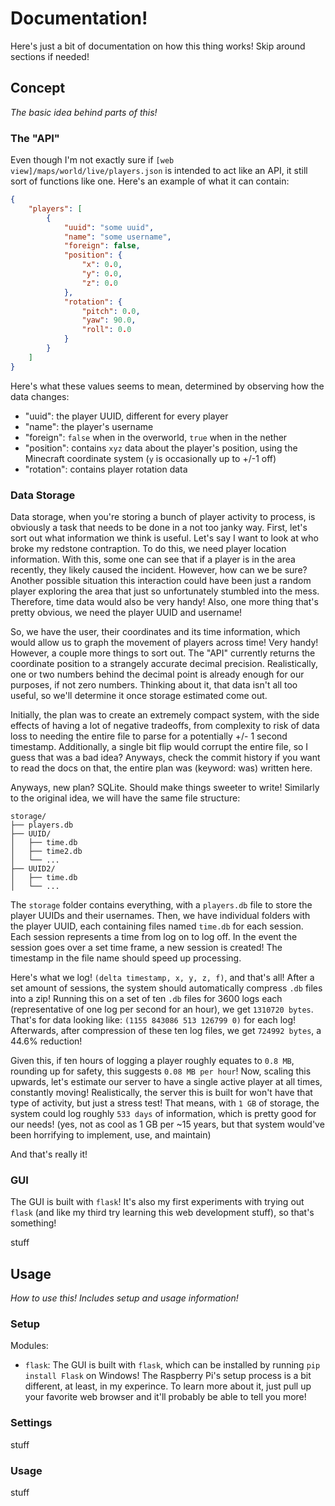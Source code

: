 # Documentation!

Here's just a bit of documentation on how this thing works! Skip around sections if needed!

## Concept
*The basic idea behind parts of this!*

### The "API"

Even though I'm not exactly sure if `[web view]/maps/world/live/players.json` is intended to act like an API, it still sort of functions like one. Here's an example of what it can contain:

```json
{
    "players": [
        {
            "uuid": "some uuid",
            "name": "some username",
            "foreign": false,
            "position": {
                "x": 0.0,
                "y": 0.0,
                "z": 0.0
            },
            "rotation": {
                "pitch": 0.0,
                "yaw": 90.0,
                "roll": 0.0
            }
        }
    ]
}
```

Here's what these values seems to mean, determined by observing how the data changes:
- "uuid": the player UUID, different for every player
- "name": the player's username
- "foreign": `false` when in the overworld, `true` when in the nether
- "position": contains `xyz` data about the player's position, using the Minecraft coordinate system (`y` is occasionally up to +/-1 off)
- "rotation": contains player rotation data

### Data Storage

Data storage, when you're storing a bunch of player activity to process, is obviously a task that needs to be done in a not too janky way. First, let's sort out what information we think is useful. Let's say I want to look at who broke my redstone contraption. To do this, we need player location information. With this, some one can see that if a player is in the area recently, they likely caused the incident. However, how can we be sure? Another possible situation this interaction could have been just a random player exploring the area that just so unfortunately stumbled into the mess. Therefore, time data would also be very handy! Also, one more thing that's pretty obvious, we need the player UUID and username!

So, we have the user, their coordinates and its time information, which would allow us to graph the movement of players across time! Very handy! However, a couple more things to sort out. The "API" currently returns the coordinate position to a strangely accurate decimal precision. Realistically, one or two numbers behind the decimal point is already enough for our purposes, if not zero numbers. Thinking about it, that data isn't all too useful, so we'll determine it once storage estimated come out.

Initially, the plan was to create an extremely compact system, with the side effects of having a lot of negative tradeoffs, from complexity to risk of data loss to needing the entire file to parse for a potentially +/- 1 second timestamp. Additionally, a single bit flip would corrupt the entire file, so I guess that was a bad idea? Anyways, check the commit history if you want to read the docs on that, the entire plan was (keyword: was) written here.

Anyways, new plan? SQLite. Should make things sweeter to write! Similarly to the original idea, we will have the same file structure:

```
storage/
├── players.db
├── UUID/
│   ├── time.db
│   ├── time2.db
│   └── ...
├── UUID2/
│   ├── time.db
│   └── ...
```

The `storage` folder contains everything, with a `players.db` file to store the player UUIDs and their usernames. Then, we have individual folders with the player UUID, each containing files named `time.db` for each session. Each session represents a time from log on to log off. In the event the session goes over a set time frame, a new session is created! The timestamp in the file name should speed up processing.

Here's what we log! `(delta timestamp, x, y, z, f)`, and that's all! After a set amount of sessions, the system should automatically compress `.db` files into a zip! Running this on a set of ten `.db` files for 3600 logs each (representative of one log per second for an hour), we get `1310720 bytes`. That's for data looking like: `(1155 843086 513 126799 0)` for each log! Afterwards, after compression of these ten log files, we get `724992 bytes`, a 44.6% reduction!

Given this, if ten hours of logging a player roughly equates to `0.8 MB`, rounding up for safety, this suggests `0.08 MB per hour`! Now, scaling this upwards, let's estimate our server to have a single active player at all times, constantly moving! Realistically, the server this is built for won't have that type of activity, but just a stress test! That means, with `1 GB` of storage, the system could log roughly `533 days` of information, which is pretty good for our needs! (yes, not as cool as 1 GB per ~15 years, but that system would've been horrifying to implement, use, and maintain)

And that's really it!

### GUI

The GUI is built with `flask`! It's also my first experiments with trying out `flask` (and like my third try learning this web development stuff), so that's something! 

stuff

## Usage
*How to use this! Includes setup and usage information!*

### Setup

Modules:
- `flask`: The GUI is built with `flask`, which can be installed by running `pip install Flask` on Windows! The Raspberry Pi's setup process is a bit different, at least, in my experince. To learn more about it, just pull up your favorite web browser and it'll probably be able to tell you more! 

### Settings

stuff

### Usage

stuff
